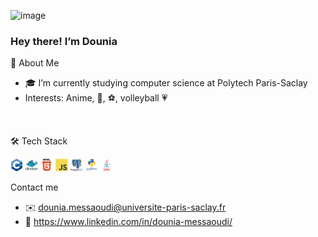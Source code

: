 ![image](https://user-images.githubusercontent.com/78479547/180142908-fbe09521-1ecf-4afe-9716-97123234281e.png)

### Hey there! I’m Dounia

:princess: About Me


- 🎓 I’m currently studying computer science at Polytech Paris-Saclay
- Interests: Anime, 🏀, ⚽, volleyball 💗
<br>

🛠  Tech Stack

<p align="left"> <img src="https://raw.githubusercontent.com/devicons/devicon/master/icons/cplusplus/cplusplus-original.svg" alt="cplusplus" width="20" height="20"/> <img src="https://raw.githubusercontent.com/devicons/devicon/master/icons/docker/docker-original-wordmark.svg" alt="docker" width="20" height="20"/> <img src="https://raw.githubusercontent.com/devicons/devicon/master/icons/html5/html5-original-wordmark.svg" alt="html5" width="20" height="20"/> <img src="https://raw.githubusercontent.com/devicons/devicon/master/icons/javascript/javascript-original.svg" alt="javascript" width="20" height="20"/> <img src="https://raw.githubusercontent.com/devicons/devicon/master/icons/postgresql/postgresql-original-wordmark.svg" alt="postgresql" width="20" height="20"/> <img src="https://raw.githubusercontent.com/devicons/devicon/master/icons/python/python-original-wordmark.svg" alt="python" width="20" height="20"/> <img src="https://raw.githubusercontent.com/devicons/devicon/master/icons/java/java-original-wordmark.svg" alt="java" width="20" height="20"/>  </p>



Contact me

- ✉️ dounia.messaoudi@universite-paris-saclay.fr
- 🔗 https://www.linkedin.com/in/dounia-messaoudi/
